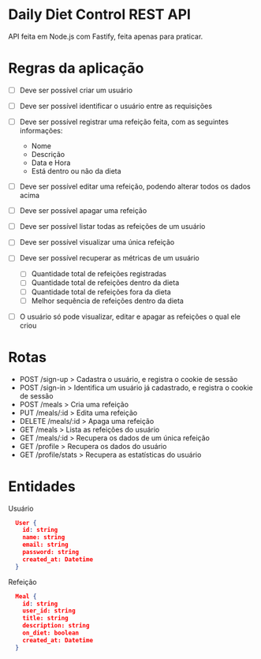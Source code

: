# Daily Diet Control REST API

API feita em Node.js com Fastify, feita apenas para praticar.

# Regras da aplicação

- [ ] Deve ser possível criar um usuário
- [ ] Deve ser possível identificar o usuário entre as requisições
- [ ] Deve ser possível registrar uma refeição feita, com as seguintes informações:
  - Nome
  - Descrição
  - Data e Hora
  - Está dentro ou não da dieta
- [ ] Deve ser possível editar uma refeição, podendo alterar todos os dados acima
- [ ] Deve ser possível apagar uma refeição
- [ ] Deve ser possível listar todas as refeições de um usuário
- [ ] Deve ser possível visualizar uma única refeição
- [ ] Deve ser possível recuperar as métricas de um usuário
  - [ ] Quantidade total de refeições registradas
  - [ ] Quantidade total de refeições dentro da dieta
  - [ ] Quantidade total de refeições fora da dieta
  - [ ] Melhor sequência de refeições dentro da dieta
- [ ] O usuário só pode visualizar, editar e apagar as refeições o qual ele criou



# Rotas
- POST /sign-up > Cadastra o usuário, e registra o cookie de sessão
- POST /sign-in > Identifica um usuário já cadastrado, e registra o cookie de sessão
- POST /meals > Cria uma refeição
- PUT /meals/:id > Edita uma refeição
- DELETE /meals/:id > Apaga uma refeição
- GET /meals > Lista as refeições do usuário
- GET /meals/:id > Recupera os dados de um única refeição
- GET /profile > Recupera os dados do usuário
- GET /profile/stats > Recupera as estatísticas do usuário


# Entidades

Usuário
```json
  User {
    id: string
    name: string
    email: string
    password: string
    created_at: Datetime
  }
```

Refeição
```json
  Meal {
    id: string
    user_id: string
    title: string
    description: string
    on_diet: boolean
    created_at: Datetime
  }
```


